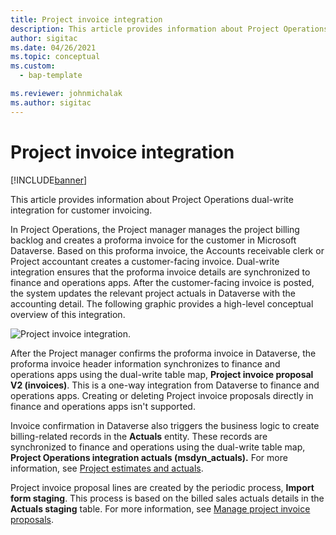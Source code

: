```yaml
---
title: Project invoice integration
description: This article provides information about Project Operations dual-write integration for customer invoicing.
author: sigitac
ms.date: 04/26/2021
ms.topic: conceptual
ms.custom: 
  - bap-template

ms.reviewer: johnmichalak
ms.author: sigitac
---
```


# Project invoice integration

[!INCLUDE[banner](../includes/banner.md)]

This article provides information about Project Operations dual-write integration for customer invoicing.

In Project Operations, the Project manager manages the project billing backlog and creates a proforma invoice for the customer in Microsoft Dataverse. Based on this proforma invoice, the Accounts receivable clerk or Project accountant creates a customer-facing invoice. Dual-write integration ensures that the proforma invoice details are synchronized to finance and operations apps. After the customer-facing invoice is posted, the system updates the relevant project actuals in Dataverse with the accounting detail. The following graphic provides a high-level conceptual overview of this integration.

   ![Project invoice integration.](./media/DW5Invoicing.png)

After the Project manager confirms the proforma invoice in Dataverse, the proforma invoice header information synchronizes to finance and operations apps using the dual-write table map, **Project invoice proposal V2 (invoices)**. This is a one-way integration from Dataverse to finance and operations apps. Creating or deleting Project invoice proposals directly in finance and operations apps isn't supported.

Invoice confirmation in Dataverse also triggers the business logic to create billing-related records in the **Actuals** entity. These records are synchronized to finance and operations using the dual-write table map, **Project Operations integration actuals (msdyn\_actuals).** For more information, see [Project estimates and actuals](resource-dual-write-estimates-actuals.md). 

Project invoice proposal lines are created by the periodic process, **Import form staging**. This process is based on the billed sales actuals details in the **Actuals staging** table. For more information, see [Manage project invoice proposals](../invoicing/format-update-project-invoice-proposals.md#create-project-invoice-proposals). 
